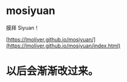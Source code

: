 # mosiyuan

膜拜 Siyuan！

[https://lmoliver.github.io/mosiyuan/](https://lmoliver.github.io/mosiyuan/index.html)

# 以后会渐渐改过来。
